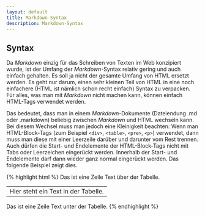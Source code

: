 ```yaml
---
layout: default
title: Markdown-Syntax
description: Markdown-Syntax
---
```


## Syntax

Da *Markdown* einzig für das Schreiben von Texten im Web konzipiert wurde, ist der Umfang der *Markdown*-Syntax relativ gering und auch einfach gehalten. Es soll ja nicht der gesamte Umfang von HTML ersetzt werden. Es geht nur darum, einen sehr kleinen Teil von HTML in eine noch einfachere (HTML ist nämlich schon recht einfach) Syntax zu verpacken. Für alles, was man mit *Markdown* nicht machen kann, können einfach HTML-Tags verwendet werden.

Das bedeutet, dass man in einem *Markdown*-Dokumente (Dateiendung .md oder .markdown) beliebig zwischen *Markdown* und HTML wechseln kann. Bei diesem Wechsel muss man jedoch eine Kleinigkeit beachten: Wenn man HTML-Block-Tags (zum Beispiel `<div>`, `<table>`, `<pre>`, `<p>`) verwendet, dann muss man diese mit einer Leerzeile darüber und darunter vom Rest trennen. Auch dürfen die Start- und Endelemente der HTML-Block-Tags nicht mit Tabs oder Leerzeichen eingerückt werden. Innerhalb der Start- und Endelemente darf dann wieder ganz normal eingerückt werden. Das folgende Beispiel zeigt dies.

{% highlight html %}
Das ist eine Zeile Text über der Tabelle.

<table>
  <tr>
    <td>Hier steht ein Text in der Tabelle.</td>
  </tr>
</table>

Das ist eine Zeile Text unter der Tabelle.
{% endhighlight %}
